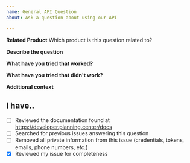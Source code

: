 ```yaml
---
name: General API Question
about: Ask a question about using our API

---
```


**Related Product**
Which product is this question related to?
<!-- Pick one: Check-Ins, Giving, Groups, People, Services, Resources, Webhooks -->

<!-- PLEASE DO NOT INCLUDE YOUR CLIENT ID, APPLICATION ID, OR SECRET IN THIS ISSUE. WE WILL REVOKE YOUR TOKEN IF YOU DO. -->

**Describe the question**
<!-- Replace this line with your question. Including information like the API endpoint you're trying to access will greatly improve our ability to give you a helpful answer. -->

**What have you tried that worked?**


**What have you tried that didn't work?**


**Additional context**
<!-- Add any other context or screenshots about the feature request here. -->


## I have..

- [ ] Reviewed the documentation found at https://developer.planning.center/docs
- [ ] Searched for previous issues answering this question
- [ ] Removed all private information from this issue (credentials, tokens, emails, phone numbers, etc.)
- [x] Reviewed my issue for completeness
